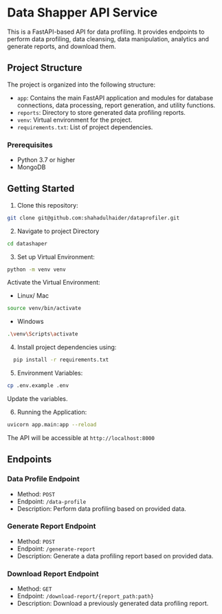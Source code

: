 # Data Shapper API Service 

This is a FastAPI-based API for data profiling. It provides endpoints to perform data profiling, data cleansing, data manipulation, analytics and generate reports, and download them.

## Project Structure

The project is organized into the following structure:

- `app`: Contains the main FastAPI application and modules for database connections, data processing, report generation, and utility functions.
- `reports`: Directory to store generated data profiling reports.
- `venv`: Virtual environment for the project.
- `requirements.txt`: List of project dependencies.


### Prerequisites

- Python 3.7 or higher
- MongoDB

## Getting Started

1. Clone this repository:

```bash
git clone git@github.com:shahadulhaider/dataprofiler.git
```
2. Navigate to project Directory


```bash
cd datashaper
```

3. Set up Virtual Environment:

```bash
python -m venv venv
````

Activate the Virtual Environment:


- Linux/ Mac

```bash 
source venv/bin/activate
```

- Windows

```bash
.\venv\Scripts\activate
```

4. Install project dependencies using:


```bash
  pip install -r requirements.txt
```

5. Environment Variables:


```bash
cp .env.example .env
```

Update the variables. 

6. Running the Application:


```bash
uvicorn app.main:app --reload
```

The API will be accessible at `http://localhost:8000` 

## Endpoints

### Data Profile Endpoint
- Method: `POST`
- Endpoint: `/data-profile`
- Description: Perform data profiling based on provided data.

### Generate Report Endpoint
- Method: `POST`
- Endpoint: `/generate-report`
- Description: Generate a data profiling report based on provided data.

### Download Report Endpoint
- Method: `GET`
- Endpoint: `/download-report/{report_path:path}`
- Description: Download a previously generated data profiling report.
